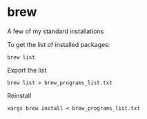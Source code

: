brew
===

A few of my standard installations

To get the list of installed packages:

`brew list`

Export the list

`brew list > brew_programs_list.txt`

Reinstall

`xargs brew install < brew_programs_list.txt`

